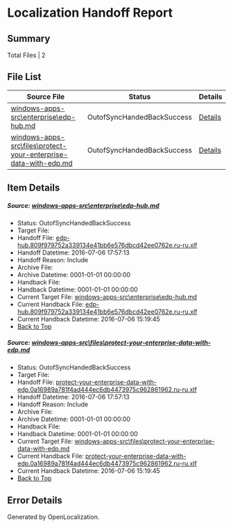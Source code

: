 # <a name='report-top'></a> Localization Handoff Report

## Summary
 Total Files | 2

## File List
 Source File | Status | Details 
 ----------- | ------ | ------- 
 [windows-apps-src\enterprise\edp-hub.md](https://github.com/Microsoft/windows-apps/blob/235a0d96c0cf86fdb16a0a6b933fc0f2bbed99f0/windows-apps-src/enterprise/edp-hub.md) | OutofSyncHandedBackSuccess | [Details](#2cae64ff234a4fb85fd6a3e50ade3b91480b36c82144)
 [windows-apps-src\files\protect-your-enterprise-data-with-edp.md](https://github.com/Microsoft/windows-apps/blob/9b9e9ecb70f3a0bb92038ae94f45ddcee3357dbd/windows-apps-src/files/protect-your-enterprise-data-with-edp.md) | OutofSyncHandedBackSuccess | [Details](#a31fc65599f43be5b302b568774a51ab770653002159)

## Item Details
##### <a name='2cae64ff234a4fb85fd6a3e50ade3b91480b36c82144'></a> Source: [windows-apps-src\enterprise\edp-hub.md](https://github.com/Microsoft/windows-apps/blob/235a0d96c0cf86fdb16a0a6b933fc0f2bbed99f0/windows-apps-src/enterprise/edp-hub.md)
* Status: OutofSyncHandedBackSuccess
* Target File: 
* Handoff File: [edp-hub.809f979752a339134e41bb6e576dbcd42ee0762e.ru-ru.xlf](https://github.com/Microsoft/WDG.handoff/blob/e1346f3e2c6f5eb3611e01197658dc93feba7247/ol-handoff/Microsoft/windows-apps.ru-ru/master/edp-hub.809f979752a339134e41bb6e576dbcd42ee0762e.ru-ru.xlf)
* Handoff Datetime: 2016-07-06 17:57:13
* Handoff Reason: Include
* Archive File: 
* Archive Datetime: 0001-01-01 00:00:00
* Handback File: 
* Handback Datetime: 0001-01-01 00:00:00
* Current Target File: [windows-apps-src\enterprise\edp-hub.md](https://github.com/Microsoft/windows-apps.ru-ru/blob/93f7daed53c2f646ab9c83858aa28237022d818d/windows-apps-src/enterprise/edp-hub.md)
* Current Handback File: [edp-hub.809f979752a339134e41bb6e576dbcd42ee0762e.ru-ru.xlf](https://github.com/Microsoft/WDG.handback/blob/d3d0e23c0b6ca1c844ba3c34aead5291de8d3362/ol-handback/Microsoft/windows-apps.ru-ru/master/edp-hub.809f979752a339134e41bb6e576dbcd42ee0762e.ru-ru.xlf)
* Current Handback Datetime: 2016-07-06 15:19:45
* [Back to Top](#report-top)

##### <a name='a31fc65599f43be5b302b568774a51ab770653002159'></a> Source: [windows-apps-src\files\protect-your-enterprise-data-with-edp.md](https://github.com/Microsoft/windows-apps/blob/9b9e9ecb70f3a0bb92038ae94f45ddcee3357dbd/windows-apps-src/files/protect-your-enterprise-data-with-edp.md)
* Status: OutofSyncHandedBackSuccess
* Target File: 
* Handoff File: [protect-your-enterprise-data-with-edp.0a16989a781f4ad444ec6db4473975c962861962.ru-ru.xlf](https://github.com/Microsoft/WDG.handoff/blob/e1346f3e2c6f5eb3611e01197658dc93feba7247/ol-handoff/Microsoft/windows-apps.ru-ru/master/protect-your-enterprise-data-with-edp.0a16989a781f4ad444ec6db4473975c962861962.ru-ru.xlf)
* Handoff Datetime: 2016-07-06 17:57:13
* Handoff Reason: Include
* Archive File: 
* Archive Datetime: 0001-01-01 00:00:00
* Handback File: 
* Handback Datetime: 0001-01-01 00:00:00
* Current Target File: [windows-apps-src\files\protect-your-enterprise-data-with-edp.md](https://github.com/Microsoft/windows-apps.ru-ru/blob/93f7daed53c2f646ab9c83858aa28237022d818d/windows-apps-src/files/protect-your-enterprise-data-with-edp.md)
* Current Handback File: [protect-your-enterprise-data-with-edp.0a16989a781f4ad444ec6db4473975c962861962.ru-ru.xlf](https://github.com/Microsoft/WDG.handback/blob/d3d0e23c0b6ca1c844ba3c34aead5291de8d3362/ol-handback/Microsoft/windows-apps.ru-ru/master/protect-your-enterprise-data-with-edp.0a16989a781f4ad444ec6db4473975c962861962.ru-ru.xlf)
* Current Handback Datetime: 2016-07-06 15:19:45
* [Back to Top](#report-top)


## Error Details

Generated by OpenLocalization.
